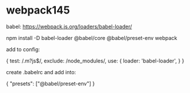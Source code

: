 # webpack145

babel:
https://webpack.js.org/loaders/babel-loader/


npm install -D babel-loader @babel/core @babel/preset-env webpack

add to config:

{
test: /\.m?js$/,
exclude: /node_modules/,
  use: {
    loader: 'babel-loader',
  }
}

create .babelrc and add into:

{
  "presets": ["@babel/preset-env"]
}


